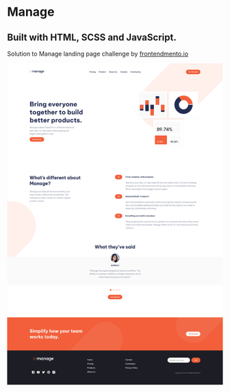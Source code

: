 # Manage

## Built with HTML, SCSS and JavaScript.

Solution to Manage landing page challenge by [frontendmento.io](https://www.frontendmentor.io/challenges/manage-landing-page-SLXqC6P5)

![preview image](/images/preview.png)

